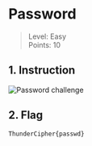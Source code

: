 # Password

> Level: Easy<br>
> Points: 10 

## 1. Instruction

![Password challenge](https://github.com/Keldy7/CTFs_Writeups/assets/93558050/13b86ca6-290a-4adb-a383-d55077aaf5ae)


## 2. Flag

```text
ThunderCipher{passwd}
```
